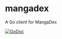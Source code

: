 # mangadex
A Go client for MangaDex

[![GoDoc](https://godoc.org/github.com/AviKav/mangapipe?status.svg)](https://godoc.org/github.com/AviKav/mangadex)
